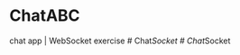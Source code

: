 # ChatABC
chat app | WebSocket exercise
#   C h a t _ S o c k e t  
 #   C h a t _ S o c k e t  
 
